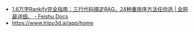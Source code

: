 - [﻿​‬​​⁠​​​​‍⁠⁠‍‌‌​​‌​​​‌​​‍​﻿​​‍⁠﻿​​﻿​⁠​‬‌‍​⁠​​​​​1.6万字Rankify完全指南：三行代码搞定RAG，24种重排序方法任你选 | 全网最详细。 - Feishu Docs](https://waytoagi.feishu.cn/wiki/P9JYwSXQBikd8KkSCJZc7QeOn1b)
- https://www.tripo3d.ai/app/home
